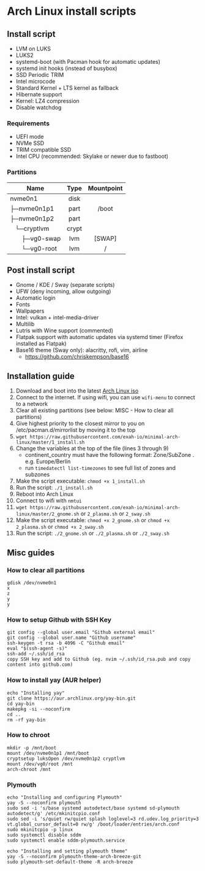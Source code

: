 # Arch Linux install scripts

## Install script

- LVM on LUKS
- LUKS2
- systemd-boot (with Pacman hook for automatic updates)
- systemd init hooks (instead of busybox)
- SSD Periodic TRIM
- Intel microcode
- Standard Kernel + LTS kernel as fallback
- Hibernate support
- Kernel: LZ4 compression
- Disable watchdog

### Requirements

- UEFI mode
- NVMe SSD
- TRIM compatible SSD
- Intel CPU (recommended: Skylake or newer due to fastboot)

### Partitions

| Name                                                  | Type  | Mountpoint |
| ----------------------------------------------------- | :---: | :--------: |
| nvme0n1                                               | disk  |            |
| ├─nvme0n1p1                                           | part  |   /boot    |
| ├─nvme0n1p2                                           | part  |            |
| &nbsp;&nbsp;&nbsp;└─cryptlvm                        | crypt |            |
| &nbsp;&nbsp;&nbsp;&nbsp;&nbsp;&nbsp;&nbsp;├─vg0-swap |  lvm  |   [SWAP]   |
| &nbsp;&nbsp;&nbsp;&nbsp;&nbsp;&nbsp;&nbsp;└─vg0-root |  lvm  |     /      |

## Post install script
- Gnome / KDE / Sway (separate scripts)
- UFW (deny incoming, allow outgoing)
- Automatic login
- Fonts
- Wallpapers
- Intel: vulkan + intel-media-driver
- Multilib
- Lutris with Wine support (commented)
- Flatpak support with automatic updates via systemd timer (Firefox installed as Flatpak)
- Base16 theme (Sway only): alacritty, rofi, vim, airline
   - https://github.com/chriskempson/base16

## Installation guide

1. Download and boot into the latest [Arch Linux iso](https://www.archlinux.org/download/)
2. Connect to the internet. If using wifi, you can use `wifi-menu` to connect to a network
3. Clear all existing partitions (see below: MISC - How to clear all partitions)
4. Give highest priority to the closest mirror to you on /etc/pacman.d/mirrorlist by moving it to the top
5. `wget https://raw.githubusercontent.com/exah-io/minimal-arch-linux/master/1_install.sh`
6. Change the variables at the top of the file (lines 3 through 9)
   - continent_country must have the following format: Zone/SubZone . e.g. Europe/Berlin
   - run `timedatectl list-timezones` to see full list of zones and subzones
7. Make the script executable: `chmod +x 1_install.sh`
8. Run the script: `./1_install.sh`
9. Reboot into Arch Linux
10. Connect to wifi with `nmtui`
11. `wget https://raw.githubusercontent.com/exah-io/minimal-arch-linux/master/2_gnome.sh` or `2_plasma.sh` or `2_sway.sh`
12. Make the script executable: `chmod +x 2_gnome.sh` or `chmod +x 2_plasma.sh` or `chmod +x 2_sway.sh`
13. Run the script: `./2_gnome.sh` or `./2_plasma.sh` or `./2_sway.sh`

## Misc guides

### How to clear all partitions

```
gdisk /dev/nvme0n1
x
z
y
y
```

### How to setup Github with SSH Key

```
git config --global user.email "Github external email"
git config --global user.name "Github username"
ssh-keygen -t rsa -b 4096 -C "Github email"
eval "$(ssh-agent -s)"
ssh-add ~/.ssh/id_rsa
copy SSH key and add to Github (eg. nvim ~/.ssh/id_rsa.pub and copy content into github.com)
```

### How to install yay (AUR helper)
```
echo "Installing yay"
git clone https://aur.archlinux.org/yay-bin.git
cd yay-bin
makepkg -si --noconfirm
cd ..
rm -rf yay-bin
```

### How to chroot

```
mkdir -p /mnt/boot
mount /dev/nvme0n1p1 /mnt/boot
cryptsetup luksOpen /dev/nvme0n1p2 cryptlvm
mount /dev/vg0/root /mnt
arch-chroot /mnt
```

### Plymouth
```
echo "Installing and configuring Plymouth"
yay -S --noconfirm plymouth
sudo sed -i 's/base systemd autodetect/base systemd sd-plymouth autodetect/g' /etc/mkinitcpio.conf
sudo sed -i 's/quiet rw/quiet splash loglevel=3 rd.udev.log_priority=3 vt.global_cursor_default=0 rw/g' /boot/loader/entries/arch.conf
sudo mkinitcpio -p linux
sudo systemctl disable sddm
sudo systemctl enable sddm-plymouth.service

echo "Installing and setting plymouth theme"
yay -S --noconfirm plymouth-theme-arch-breeze-git
sudo plymouth-set-default-theme -R arch-breeze
```
